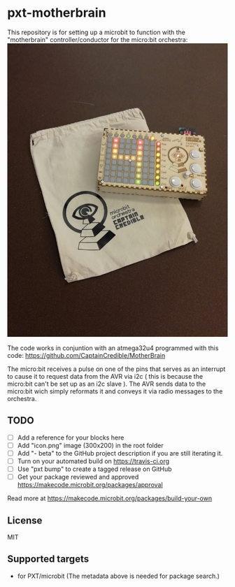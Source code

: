 # pxt-motherbrain

This repository is for setting up a microbit to function with the "motherbrain" controller/conductor for the micro:bit orchestra:
![](motherbrain.jpg)

The code works in conjuntion with an atmega32u4 programmed with this code:
https://github.com/CaptainCredible/MotherBrain

The micro:bit receives a pulse on one of the pins that serves as an interrupt to cause it to request data from the AVR via i2c ( this is because the micro:bit can't be set up as an i2c slave ). The AVR sends data to the micro:bit wich simply reformats it and conveys it via radio messages to the orchestra.




## TODO

- [ ] Add a reference for your blocks here
- [ ] Add "icon.png" image (300x200) in the root folder
- [ ] Add "- beta" to the GitHub project description if you are still iterating it.
- [ ] Turn on your automated build on https://travis-ci.org
- [ ] Use "pxt bump" to create a tagged release on GitHub
- [ ] Get your package reviewed and approved https://makecode.microbit.org/packages/approval

Read more at https://makecode.microbit.org/packages/build-your-own

## License
MIT


## Supported targets

* for PXT/microbit
(The metadata above is needed for package search.)

